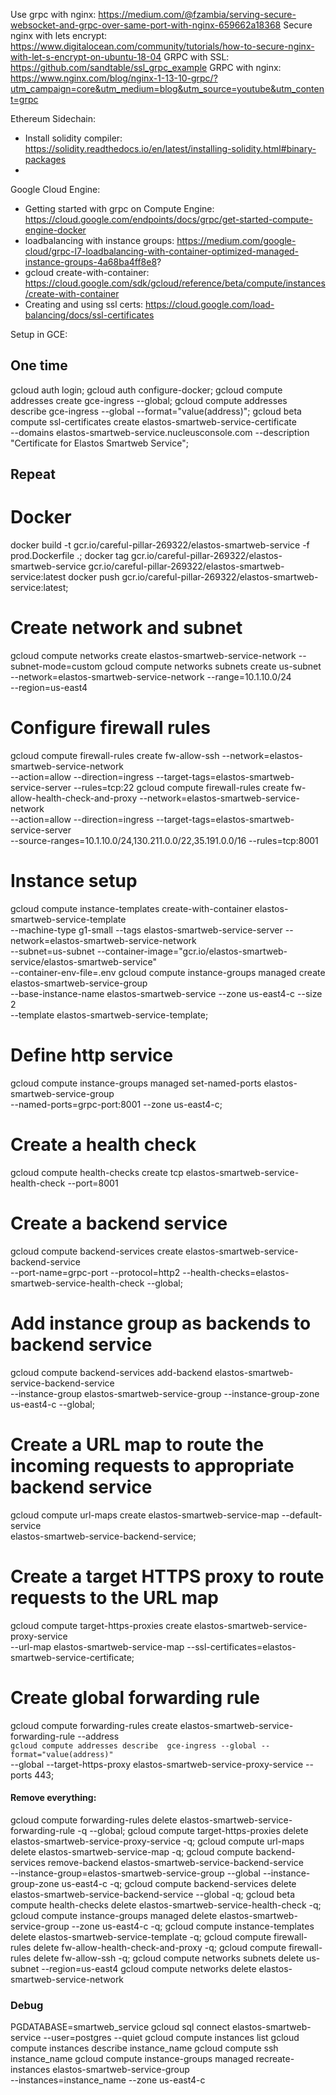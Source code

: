 Use grpc with nginx: https://medium.com/@fzambia/serving-secure-websocket-and-grpc-over-same-port-with-nginx-659662a18368
Secure nginx with lets encrypt: https://www.digitalocean.com/community/tutorials/how-to-secure-nginx-with-let-s-encrypt-on-ubuntu-18-04
GRPC with SSL: https://github.com/sandtable/ssl_grpc_example
GRPC with nginx: https://www.nginx.com/blog/nginx-1-13-10-grpc/?utm_campaign=core&utm_medium=blog&utm_source=youtube&utm_content=grpc

Ethereum Sidechain:
- Install solidity compiler: https://solidity.readthedocs.io/en/latest/installing-solidity.html#binary-packages
- 

Google Cloud Engine:
- Getting started with grpc on Compute Engine:  https://cloud.google.com/endpoints/docs/grpc/get-started-compute-engine-docker
- loadbalancing with instance groups: https://medium.com/google-cloud/grpc-l7-loadbalancing-with-container-optimized-managed-instance-groups-4a68ba4ff8e8?
- gcloud  create-with-container: https://cloud.google.com/sdk/gcloud/reference/beta/compute/instances/create-with-container
- Creating and using ssl certs: https://cloud.google.com/load-balancing/docs/ssl-certificates


Setup in GCE:

## One time
gcloud auth login;
gcloud auth configure-docker;
gcloud compute addresses create gce-ingress --global;
gcloud compute addresses describe  gce-ingress --global --format="value(address)";
gcloud beta compute ssl-certificates create elastos-smartweb-service-certificate \
    --domains elastos-smartweb-service.nucleusconsole.com --description "Certificate for Elastos Smartweb Service";

## Repeat
# Docker
docker build -t gcr.io/careful-pillar-269322/elastos-smartweb-service -f prod.Dockerfile .;
docker tag gcr.io/careful-pillar-269322/elastos-smartweb-service gcr.io/careful-pillar-269322/elastos-smartweb-service:latest
docker push gcr.io/careful-pillar-269322/elastos-smartweb-service:latest;

# Create network and subnet
gcloud compute networks create elastos-smartweb-service-network --subnet-mode=custom
gcloud compute networks subnets create us-subnet --network=elastos-smartweb-service-network --range=10.1.10.0/24 \
    --region=us-east4 
# Configure firewall rules
gcloud compute firewall-rules create fw-allow-ssh --network=elastos-smartweb-service-network \
    --action=allow --direction=ingress --target-tags=elastos-smartweb-service-server --rules=tcp:22
gcloud compute firewall-rules create fw-allow-health-check-and-proxy --network=elastos-smartweb-service-network \
    --action=allow --direction=ingress --target-tags=elastos-smartweb-service-server \
    --source-ranges=10.1.10.0/24,130.211.0.0/22,35.191.0.0/16 --rules=tcp:8001
    
# Instance setup
gcloud compute instance-templates create-with-container elastos-smartweb-service-template \
   --machine-type g1-small --tags elastos-smartweb-service-server --network=elastos-smartweb-service-network \
   --subnet=us-subnet --container-image="gcr.io/elastos-smartweb-service/elastos-smartweb-service" \
   --container-env-file=.env
gcloud compute instance-groups managed create elastos-smartweb-service-group \
    --base-instance-name elastos-smartweb-service --zone us-east4-c --size 2 \
    --template elastos-smartweb-service-template;
       
# Define http service
gcloud compute instance-groups managed set-named-ports elastos-smartweb-service-group \
    --named-ports=grpc-port:8001 --zone us-east4-c;
# Create a health check 
gcloud compute health-checks create tcp elastos-smartweb-service-health-check --port=8001
# Create a backend service
gcloud compute backend-services create elastos-smartweb-service-backend-service \
    --port-name=grpc-port --protocol=http2 --health-checks=elastos-smartweb-service-health-check --global;  
# Add instance group as backends to backend service
gcloud compute backend-services add-backend  elastos-smartweb-service-backend-service \
    --instance-group elastos-smartweb-service-group --instance-group-zone us-east4-c --global;
# Create a URL map to route the incoming requests to appropriate backend service
gcloud compute url-maps create elastos-smartweb-service-map --default-service \
    elastos-smartweb-service-backend-service;
# Create a target HTTPS proxy to route requests to the URL map
gcloud compute target-https-proxies create elastos-smartweb-service-proxy-service \
    --url-map elastos-smartweb-service-map --ssl-certificates=elastos-smartweb-service-certificate;
# Create global forwarding rule
gcloud compute forwarding-rules create elastos-smartweb-service-forwarding-rule --address \
    `gcloud compute addresses describe  gce-ingress --global --format="value(address)"` \
    --global --target-https-proxy elastos-smartweb-service-proxy-service --ports 443;


#### Remove everything:
gcloud compute forwarding-rules delete elastos-smartweb-service-forwarding-rule -q --global;
gcloud compute target-https-proxies delete elastos-smartweb-service-proxy-service -q;
gcloud compute url-maps delete elastos-smartweb-service-map -q;
gcloud compute backend-services remove-backend elastos-smartweb-service-backend-service \
    --instance-group=elastos-smartweb-service-group --global --instance-group-zone us-east4-c -q;
gcloud compute backend-services delete elastos-smartweb-service-backend-service --global -q;
gcloud beta compute health-checks delete elastos-smartweb-service-health-check -q;
gcloud compute instance-groups managed delete elastos-smartweb-service-group --zone us-east4-c -q;
gcloud compute instance-templates delete elastos-smartweb-service-template -q;
gcloud compute firewall-rules delete fw-allow-health-check-and-proxy -q;
gcloud compute firewall-rules delete fw-allow-ssh -q;
gcloud compute networks subnets delete us-subnet --region=us-east4
gcloud compute networks delete elastos-smartweb-service-network

### Debug
PGDATABASE=smartweb_service gcloud sql connect elastos-smartweb-service --user=postgres --quiet
gcloud compute instances list 
gcloud compute instances describe instance_name
gcloud compute ssh instance_name
gcloud compute instance-groups managed recreate-instances elastos-smartweb-service-group \
    --instances=instance_name --zone us-east4-c
